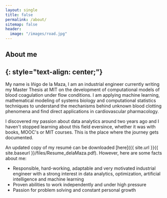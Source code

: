 ```yaml
---
layout: single
title: false
permalink: /about/
sitemap: false
header:
  image: "/images/road.jpg"
---
```

## About me
{: style="text-align: center;"}
---

My name is Iñigo de la Maza, I am an industrial engineer currently writing my Master Thesis at MIT on the development of computational models of blood coagulation under flow conditions. I am applying machine learning, mathematical modeling of systems biology and computational statistics techniques to understand the mechanisms behind unknown blood clotting phenomena and find direct applications in cardiovascular pharmacology. 

I discovered my passion about data analytics around two years ago and I haven't stopped learning about this field eversince, whether it was with books, MOOC's or MIT courses. This is the place where the journey gets documented.

An updated copy of my resumé can be downloaded [here]({{ site.url }}{{ site.baseurl }}/files/Resume_delaMaza.pdf). However, here are some facts about me:
  * Responsible, hard-working, adaptable and very motivated industrial engineer with a strong interest in data analytics, optimization, artificial intelligence and machine learning
  * Proven abilities to work independently and under high pressure
  * Passion for problem solving and constant personal growth





